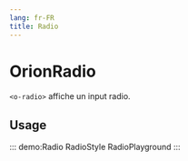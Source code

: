 ```yaml
---
lang: fr-FR
title: Radio
---
```


# OrionRadio

`<o-radio>` affiche un input radio.

## Usage

::: demo:Radio
RadioStyle
RadioPlayground
:::

<attribute-table/>
